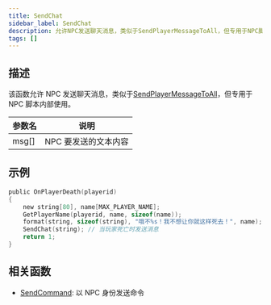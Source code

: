 ```yaml
---
title: SendChat
sidebar_label: SendChat
description: 允许NPC发送聊天消息，类似于SendPlayerMessageToAll，但专用于NPC脚本。
tags: []
---
```


## 描述

该函数允许 NPC 发送聊天消息，类似于[SendPlayerMessageToAll](SendPlayerMessageToAll)，但专用于 NPC 脚本内部使用。

| 参数名 | 说明                 |
| ------ | -------------------- |
| msg[]  | NPC 要发送的文本内容 |

## 示例

```c
public OnPlayerDeath(playerid)
{
    new string[80], name[MAX_PLAYER_NAME];
    GetPlayerName(playerid, name, sizeof(name));
    format(string, sizeof(string), "哦不%s！我不想让你就这样死去！", name);
    SendChat(string); // 当玩家死亡时发送消息
    return 1;
}
```

## 相关函数

- [SendCommand](SendCommand): 以 NPC 身份发送命令
